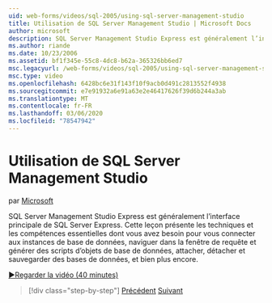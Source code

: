 ```yaml
---
uid: web-forms/videos/sql-2005/using-sql-server-management-studio
title: Utilisation de SQL Server Management Studio | Microsoft Docs
author: microsoft
description: SQL Server Management Studio Express est généralement l’interface principale de SQL Server Express. Cette leçon présente les techniques et le ski essentiels...
ms.author: riande
ms.date: 10/23/2006
ms.assetid: bf1f345e-55c8-4dc8-b62a-365326bb6ed7
msc.legacyurl: /web-forms/videos/sql-2005/using-sql-server-management-studio
msc.type: video
ms.openlocfilehash: 6428bc6e31f143f10f9acb0d491c2813552f4938
ms.sourcegitcommit: e7e91932a6e91a63e2e46417626f39d6b244a3ab
ms.translationtype: MT
ms.contentlocale: fr-FR
ms.lasthandoff: 03/06/2020
ms.locfileid: "78547942"
---
```

# <a name="using-sql-server-management-studio"></a>Utilisation de SQL Server Management Studio

par [Microsoft](https://github.com/microsoft)

SQL Server Management Studio Express est généralement l’interface principale de SQL Server Express. Cette leçon présente les techniques et les compétences essentielles dont vous avez besoin pour vous connecter aux instances de base de données, naviguer dans la fenêtre de requête et générer des scripts d’objets de base de données, attacher, détacher et sauvegarder des bases de données, et bien plus encore.

[&#9654;Regarder la vidéo (40 minutes)](https://channel9.msdn.com/Blogs/ASP-NET-Site-Videos/using-sql-server-management-studio)

> [!div class="step-by-step"]
> [Précédent](connecting-your-web-application-to-sql-server-2005-express-edition.md)
> [Suivant](getting-started-with-reporting-services.md)

